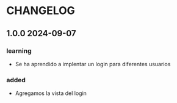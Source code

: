 # CHANGELOG

## 1.0.0 2024-09-07

### learning

- Se ha aprendido a implentar un login para diferentes usuarios

### added

- Agregamos la vista del login
